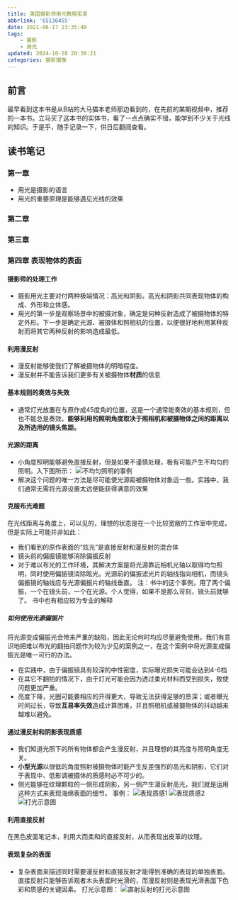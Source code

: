 ```yaml
---
title: 美国摄影师用光教程实录
abbrlink: '65136455'
date: 2021-06-17 23:35:40
tags:
    - 摄影
    - 用光
updated: 2024-10-28 20:30:21
categories: 摄影摄像
---
```


## 前言
最早看到这本书是从B站的大马猫本老师那边看到的，在先前的某期视频中，推荐的一本书。立马买了这本书的实体书，看了一点点确实不错，能学到不少关于光线的知识。于是乎，随手记录一下，供日后翻阅查看。

<!-- more -->

## 读书笔记
### 第一章
- 用光是摄影的语言
- 用光的重要原理是能够遇见光线的效果

### 第二章
### 第三章
### 第四章 表现物体的表面
#### 摄影师的处理工作
- 摄影用光主要对付两种极端情况：高光和阴影。高光和阴影共同表现物体的构成、外形和立体感。
- 用光的第一步是观察场景中的被摄对象，确定是何种反射造成了被摄物体的特定外形。下一步是确定光源、被摄体和照相机的位置，以便很好地利用某种反射而将其它两种反射的影响造成最低。

#### 利用漫反射
- 漫反射能够使我们了解被摄物体的明暗程度。
- 漫反射并不能告诉我们更多有关被摄物体**材质**的信息

#### 基本规则的奏效与失效
- 通常灯光放置在与原作成45度角的位置，这是一个通常能奏效的基本规则，但也不能总是奏效。**能够利用的照明角度取决于照相机和被摄物体之间的距离以及所选用的镜头焦距。**

#### 光源的距离
- 小角度照明能够避免直接反射，但是如果不谨慎处理，极有可能产生不均匀的照明。入下图所示：
![不均匀照明的事例](post/65136455/IMG_2353.jpeg)
- 解决这个问题的唯一方法是尽可能使光源距被摄物体对象远一些。实践中，我们通常无需将光源设置太远便能获得满意的效果

#### 克服布光难题
在光线距离与角度上，可以见的，理想的状态是在一个比较宽敞的工作室中完成，但是实际上可能并非如此：
- 我们看到的原作表面的“炫光”是直接反射和漫反射的混合体
- 镜头前的偏振镜能够消除偏振反射
- 对于难以布光的工作环境，其解决方案是将光源靠近相机光轴以取得均匀照明，同时使用偏振镜消除眩光。光源前的偏振滤光片的轴线指向相机，而镜头偏振镜的轴线应与光源偏振片的轴线垂直。
注：书中的这个事例，用了两个偏振，一个在镜头前，一个在光源。个人觉得，如果不是那么苛刻，镜头前就够了。
书中也有相应较为专业的解释
##### 如何使用光源偏振片
将光源变成偏振光会带来严重的缺陷，因此无论何时均应尽量避免使用。我们有意识地把难以布光的翻拍问题作为较为少见的案例之一，在这个案例中将光源变成偏振光是唯一可行的办法。
- 在实践中，由于偏振镜具有较深的中性密度，实际曝光损失可能会达到4-6档
- 在其它不翻拍的情况下，由于灯光可能会因为透过柔光材料而受到损失，致使问题更加严重。
- 亮度下降，光圈可能要相应的开得更大，导致无法获得足够的景深；或者曝光时间过长，导致**互易率失效**造成计算困难，并且照相机或被摄物体的抖动越来越难以避免。

#### 通过漫反射和阴影表现质感
- 我们知道光照下的所有物体都会产生漫反射，并且理想的其亮度与照明角度无关。
- **小型光源**以很低的角度照射被摄物体时能产生反差强烈的高光和阴影，它们对于表现中、低影调被摄体的质感时必不可少的。
- 侧光能够在纹理颗粒的一侧形成阴影，另一侧产生漫反射高光，我们就是运用这种方式来表现海绵表面的细节。
事例：
![表现质感1](post/65136455/IMG_2354.jpeg)
![表现质感2](post/65136455/IMG_2355.jpeg)
![打光示意图](post/65136455/IMG_2356.jpeg)

#### 利用直接反射
在黑色皮面笔记本，利用大而柔和的直接反射，从而表现出皮革的纹理。

#### 表现复杂的表面
- 复杂表面来描述同时需要漫反射和直接反射才能得到准确的表现的单独表面。直接反射只能够告诉观者木头表面时光滑的，而漫反射则是表现光滑表面下色彩和质感的关键因素。
打光示意图：
![直射反射的打光示意图](post/65136455/IMG_2357.jpeg)

